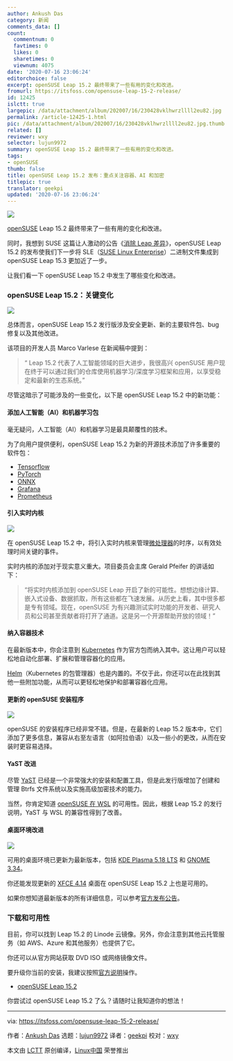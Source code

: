 ```yaml
---
author: Ankush Das
category: 新闻
comments_data: []
count:
  commentnum: 0
  favtimes: 0
  likes: 0
  sharetimes: 0
  viewnum: 4075
date: '2020-07-16 23:06:24'
editorchoice: false
excerpt: openSUSE Leap 15.2 最终带来了一些有用的变化和改进。
fromurl: https://itsfoss.com/opensuse-leap-15-2-release/
id: 12425
islctt: true
largepic: /data/attachment/album/202007/16/230428vklhwrzllll2eu82.jpg
permalink: /article-12425-1.html
pic: /data/attachment/album/202007/16/230428vklhwrzllll2eu82.jpg.thumb.jpg
related: []
reviewer: wxy
selector: lujun9972
summary: openSUSE Leap 15.2 最终带来了一些有用的变化和改进。
tags:
- openSUSE
thumb: false
title: openSUSE Leap 15.2 发布：重点关注容器、AI 和加密
titlepic: true
translator: geekpi
updated: '2020-07-16 23:06:24'
---
```


![](/data/attachment/album/202007/16/230428vklhwrzllll2eu82.jpg)


[openSUSE](https://www.opensuse.org/) Leap 15.2 最终带来了一些有用的变化和改进。


同时，我想到 SUSE 这篇让人激动的公告《[消除 Leap 差异](https://www.suse.com/c/sle-15-sp2-schedule-and-closing-the-opensuse-leap-gap/)》，openSUSE Leap 15.2 的发布使我们下一步将 SLE（[SUSE Linux Enterprise](https://www.suse.com/)）二进制文件集成到 openSUSE Leap 15.3 更加近了一步。


让我们看一下 openSUSE Leap 15.2 中发生了哪些变化和改进。


### openSUSE Leap 15.2：关键变化


![](/data/attachment/album/202007/16/230312r6h6avhylxkxa4j8.png)


总体而言，openSUSE Leap 15.2 发行版涉及安全更新、新的主要软件包、bug 修复以及其他改进。


该项目的开发人员 Marco Varlese 在新闻稿中提到：



> 
> “ Leap 15.2 代表了人工智能领域的巨大进步，我很高兴 openSUSE 用户现在终于可以通过我们的仓库使用机器学习/深度学习框架和应用，以享受稳定和最新的生态系统。”
> 
> 
> 


尽管这暗示了可能涉及的一些变化，以下是 openSUSE Leap 15.2 中的新功能：


#### 添加人工智能（AI）和机器学习包


毫无疑问，人工智能（AI）和机器学习是最具颠覆性的技术。


为了向用户提供便利，openSUSE Leap 15.2 为新的开源技术添加了许多重要的软件包：


* [Tensorflow](https://www.tensorflow.org)
* [PyTorch](https://pytorch.org)
* [ONNX](https://onnx.ai)
* [Grafana](https://grafana.com)
* [Prometheus](https://prometheus.io/docs/introduction/overview/)


#### 引入实时内核


![](/data/attachment/album/202007/16/230458epyjiyf1dok1y0yc.png)


在 openSUSE Leap 15.2 中，将引入实时内核来管理[微处理器](https://en.wikipedia.org/wiki/Microprocessor)的时序，以有效处理时间关键的事件。


实时内核的添加对于现实意义重大。项目委员会主席 Gerald Pfeifer 的讲话如下：



> 
> “将实时内核添加到 openSUSE Leap 开启了新的可能性。想想边缘计算、嵌入式设备、数据抓取，所有这些都在飞速发展。从历史上看，其中很多都是专有领域。现在，openSUSE 为有兴趣测试实时功能的开发者、研究人员和公司甚至贡献者将打开了通道。这是另一个开源帮助开放的领域！”
> 
> 
> 


#### 纳入容器技术


在最新版本中，你会注意到 [Kubernetes](https://kubernetes.io) 作为官方包而纳入其中。这让用户可以轻松地自动化部署、扩展和管理容器化的应用。


[Helm](https://helm.sh)（Kubernetes 的包管理器）也是内置的。不仅于此，你还可以在此找到其他一些附加功能，从而可以更轻松地保护和部署容器化应用。


#### 更新的 openSUSE 安装程序


![](/data/attachment/album/202007/16/230548g3exefsvxfqffmxh.png)


openSUSE 的安装程序已经非常不错。但是，在最新的 Leap 15.2 版本中，它们添加了更多信息，兼容从右至左语言（如阿拉伯语）以及一些小的更改，从而在安装时更容易选择。


#### YaST 改进


尽管 [YaST](https://yast.opensuse.org/) 已经是一个非常强大的安装和配置工具，但是此发行版增加了创建和管理 Btrfs 文件系统以及实施高级加密技术的能力。


当然，你肯定知道 [openSUSE 在 WSL](https://itsfoss.com/opensuse-bash-on-windows/) 的可用性。因此，根据 Leap 15.2 的发行说明，YaST 与 WSL 的兼容性得到了改善。


#### 桌面环境改进


![](/data/attachment/album/202007/16/230604b32032g63nv5trdz.png)


可用的桌面环境已更新为最新版本，包括 [KDE Plasma 5.18 LTS](https://itsfoss.com/kde-plasma-5-18-release/) 和 [GNOME 3.34](https://itsfoss.com/gnome-3-34-release/)。


你还能发现更新的 [XFCE 4.14](https://www.xfce.org/about/news/?post=1565568000) 桌面在 openSUSE Leap 15.2 上也是可用的。


如果你想知道最新版本的所有详细信息，可以参考[官方发布公告](https://en.opensuse.org/Release_announcement_15.2)。


### 下载和可用性


目前，你可以找到 Leap 15.2 的 Linode 云镜像。另外，你会注意到其他云托管服务（如 AWS、Azure 和其他服务）也提供了它。


你还可以从官方网站获取 DVD ISO 或网络镜像文件。


要升级你当前的安装，我建议按照[官方说明](https://en.opensuse.org/SDB:System_upgrade)操作。


* [openSUSE Leap 15.2](https://software.opensuse.org/distributions/leap)


你尝试过 openSUSE Leap 15.2 了么？请随时让我知道你的想法！




---


via: <https://itsfoss.com/opensuse-leap-15-2-release/>


作者：[Ankush Das](https://itsfoss.com/author/ankush/) 选题：[lujun9972](https://github.com/lujun9972) 译者：[geekpi](https://github.com/geekpi) 校对：[wxy](https://github.com/wxy)


本文由 [LCTT](https://github.com/LCTT/TranslateProject) 原创编译，[Linux中国](https://linux.cn/) 荣誉推出